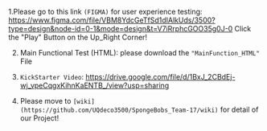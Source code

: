 1.Please go to this link `(FIGMA)` for user experience testing: https://www.figma.com/file/VBM8YdcGeTfSd1dIAlkUds/3500?type=design&node-id=0-1&mode=design&t=V7iRrphcGOO35g0J-0
Click the "Play" Button on the Up_Right Corner!

2. Main Functional Test (HTML): please download the `"MainFunction_HTML"` File

3. `KickStarter Video`: https://drive.google.com/file/d/1BxJ_2CBdEj-wj_vpeCqgxKihnKaENTB_/view?usp=sharing
   
4. Please move to `[wiki](https://github.com/UQdeco3500/SpongeBobs_Team-17/wiki)` for detail of our Project!
